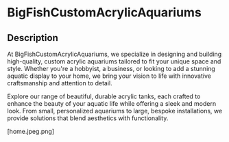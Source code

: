 # BigFishCustomAcrylicAquariums
## Description
At BigFishCustomAcrylicAquariums, we specialize in designing and building high-quality, custom acrylic aquariums tailored to fit your unique space and style. Whether you're a hobbyist, a business, or looking to add a stunning aquatic display to your home, we bring your vision to life with innovative craftsmanship and attention to detail.

Explore our range of beautiful, durable acrylic tanks, each crafted to enhance the beauty of your aquatic life while offering a sleek and modern look. From small, personalized aquariums to large, bespoke installations, we provide solutions that blend aesthetics with functionality.

[home.jpeg.png]

